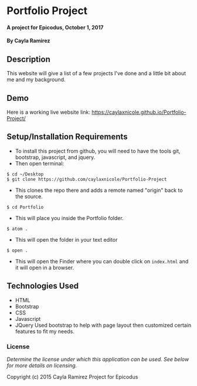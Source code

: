 # Portfolio Project

#### A project for Epicodus, October 1, 2017

#### By Cayla Ramirez

## Description

This website will give a list of a few projects I've done and a little bit about me and my background.

## Demo
Here is a working live website link:
https://caylaxnicole.github.io/Portfolio-Project/

## Setup/Installation Requirements
* To install this project from github, you will need to have the tools git, bootstrap, javascript, and jquery.
* Then open terminal:
```
$ cd ~/Desktop
$ git clone https://github.com/caylaxnicole/Portfolio-Project
```
* This clones the repo there and adds a remote named "origin" back to the source.
```
$ cd Portfolio
```
* This will place you inside the Portfolio folder.
```
$ atom .
```
* This will open the folder in your text editor
```
$ open .
```
* This will open the Finder where you can double click on `index.html` and it will open in a browser.


## Technologies Used

* HTML
* Bootstrap
* CSS
* Javascript
* JQuery
Used bootstrap to help with page layout then customized certain features to fit my needs.

### License

*Determine the license under which this application can be used.  See below for more details on licensing.*

Copyright (c) 2015 Cayla Ramirez Project for Epicodus
